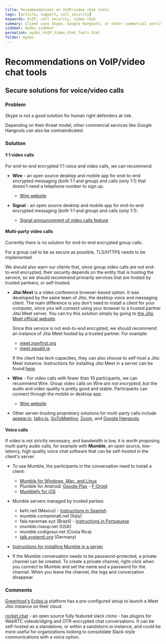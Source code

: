```yaml
---
title: Recommendations on VoIP/video chat tools
tags: [article, support, call_security]
keywords: VoIP, call security, video chat
summary: Client uses Skype, Google Hangouts, or other commercial services for sensitive voice/video chat
sidebar: mydoc_sidebar
permalink: mydoc_VoIP_Video_Chat_Tools.html
folder: mydoc
---
```



# Recommendations on VoIP/video chat tools
## Secure solutions for voice/video calls

### Problem

Skype is not a good solution for human right defenders at risk.

Depending on their threat model, other commercial services like Google Hangouts can also be contraindicated.


### Solution

#### 1:1 video calls

For end-to-end encrypted 1:1 voice and video calls, we can recommend:

- **Wire** - an open source desktop and mobile app for end-to-end encrypted messaging (both 1:1 and group) and calls (only 1:1) that doesn't need a telephone number to sign up.
    - [Wire website](https://wire.com)

- **Signal** - an open source desktop and mobile app for end-to-end encrypted messaging (both 1:1 and group) and calls (only 1:1).
    - [Signal announcement of video calls feature](https://signal.org/blog/signal-video-calls/)



#### Multi-party video calls

Currently there is no solution for end-to-end encrypted group calls.

For a group call to be as secure as possible, TLS/HTTPS needs to be implemented.

We should also warn our clients that, since group video calls are not end-to-end encrypted, their security depends on the entity that is hosting the service, so we should recommend primarily services that are hosted by trusted partners, or self-hosted.

- **Jitsi Meet** is a video conference browser-based option. It was developed by the same team of Jitsi, the desktop voice and messaging client. The main difference is you don't need to install a client for your computer, since you will connect using your browser to a trusted partner Jitsi Meet server. You can try this solution simply by going to [the Jitsi Meet official website](https://meet.jit.si).

    Since this service is not end-to-end encrypted, we should recommend an instance of Jitsi Meet hosted by a trusted partner. For example:

    - [meet.mayfirst.org](https://meet.mayfirst.org)
    - [meet.equalit.ie](https://meet.equalit.ie/)

    If the client has tech capacities, they can also choose to self-host a Jitsi Meet instance. Instructions for installing Jitsi Meet in a server can be found [here](https://github.com/jitsi/jitsi-meet/blob/master/doc/quick-install.md).

- **Wire** - For video calls with fewer than 10 participants, we can recommend Wire. Group video calls on Wire *are not encrypted*, but the audio and video quality is pretty good and stable. Participants can connect through the mobile or desktop app.
    - [Wire website](https://wire.com)

- Other server-trusting proprietary solutions for multi-party calls include [appear.in](https://appear.in/), [talky.io](https://talky.io/), [GoToMeeting](https://www.gotomeeting.com), [Zoom](https://zoom.us/), and [Google Hangouts](https://hangouts.google.com).


#### Voice calls

If video is not strictly necessary, and bandwidth is low, it is worth proposing multi-party audio calls, for example with **Mumble**, an open source, low-latency, high quality voice chat software that can be self-hosted in the client's server.

- To use Mumble, the participants in the conversation need to install a client:
    - [Mumble for Windows, Mac, and Linux](https://wiki.mumble.info/wiki/Main_Page)
    - Plumble for Android: [Google Play](https://play.google.com/store/apps/details?id=com.morlunk.mumbleclient.free) - [F-Droid](https://f-droid.org/packages/com.morlunk.mumbleclient/)
    - [Mumblefy for iOS](https://itunes.apple.com/dk/app/mumblefy/id858752232?mt=8)

- Mumble servers managed by trusted parties:
    - kefir.red  (Mexico) - [Instructions in Spanish](https://wiki.kefir.red/Mumble)
    - mumble.contaminati.net (Italy)
    - fala.navemae.xyz (Brazil) - [Instructions in Portuguese](https://wiki.ativismo.org.br/index.php?title=Mumble)
    - mumble.riseup.net (USA)
    - mumble.codigosur.net (Costa Rica)
    - [talk.systemli.org](https://www.systemli.org/en/service/mumble.html) (Germany)

- [Instructions for installing Mumble in a server](https://wiki.mumble.info/wiki/Installing_Mumble)
- If the Mumble conversation needs to be password-protected, a private channel can be created. To create a private channel, right-click when you connect to Mumble and set the name and a password for the channel. When you leave the channel, the logs and conversation disappear.


### Comments

[Greenhost's](https://greenhost.nl/) [Eclips.is](https://eclips.is) platform has a
pre-configured setup to launch a Meet Jitsi instance on their cloud.

[rocket.chat](https://rocket.chat/) - an open source fully featured slack clone - has plugins for WebRTC videobridging and OTR-encrypted chat conversations. It can be self-hosted as a standalone, or within a sandstorm.io instance, and could be more useful for organizations looking to consolidate Slack-style communications with a voice option.
